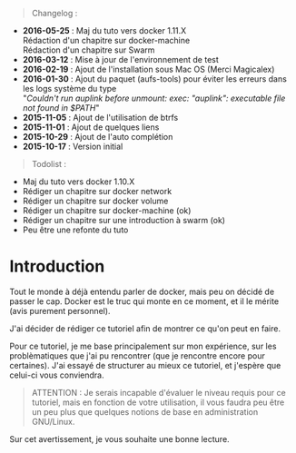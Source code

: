 > Changelog :  
- **2016-05-25** : Maj du tuto vers docker 1.11.X  
Rédaction d'un chapitre sur docker-machine  
Rédaction d'un chapitre sur Swarm
- **2016-03-12** : Mise à jour de l'environnement de test  
- **2016-02-19** : Ajout de l'installation sous Mac OS (Merci Magicalex)  
- **2016-01-30** : Ajout du paquet (aufs-tools) pour éviter les erreurs dans les logs système du type  
 "*Couldn't run auplink before unmount: exec: "auplink": executable file not found in $PATH*"  
- **2015-11-05** : Ajout de l'utilisation de btrfs  
- **2015-11-01** : Ajout de quelques liens  
- **2015-10-29** : Ajout de l'auto complétion  
- **2015-10-17** : Version initial  

> Todolist :
- Maj du tuto vers docker 1.10.X
- Rédiger un chapitre sur docker network
- Rédiger un chapitre sur docker volume
- Rédiger un chapitre sur docker-machine (ok)
- Rédiger un chapitre sur une introduction à swarm (ok)
- Peu être une refonte du tuto

# Introduction

Tout le monde à déjà entendu parler de docker, mais peu on décidé de passer le cap.
Docker est le truc qui monte en ce moment, et il le mérite (avis purement personnel).

J'ai décider de rédiger ce tutoriel afin de montrer ce qu'on peut en faire.

Pour ce tutoriel, je me base principalement sur mon expérience, sur les problèmatiques que j'ai pu rencontrer (que je rencontre encore pour certaines). J'ai essayé de structurer au mieux ce tutoriel, et j'espère que celui-ci vous conviendra.

> ATTENTION : Je serais incapable d'évaluer le niveau requis pour ce tutoriel, mais en fonction de votre utilisation, il vous faudra peu être un peu plus que quelques notions de base en administration GNU/Linux.

Sur cet avertissement, je vous souhaite une bonne lecture.
